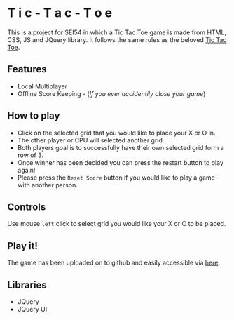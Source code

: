 # T i c - T a c - T o e

This is a project for SEI54 in which a Tic Tac Toe game is made from HTML, CSS, JS and JQuery library. It follows the same rules as the beloved [Tic Tac Toe](https://playtictactoe.org/).

## Features
- Local Multiplayer
- Offline Score Keeping - (*If you ever accidentily close your game*)


## How to play
 - Click on the selected grid that you would like to place your X or O in.
 - The other player or CPU will selected another grid.
 - Both players goal is to successfully have their own selected grid form a row of 3.
 - Once winner has been decided you can press the restart button to play again!
 - Please press the `Reset Score` button if you would like to play a game with another person.

## Controls

Use mouse `left` click to select grid you would like your X or O to be placed.

##  Play it!

The game has been uploaded on to github and easily accessible via [here](https://nelf-dev.github.io/Tic-Tac-Toe/).

## Libraries
- JQuery
- JQuery UI

